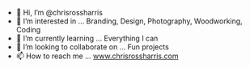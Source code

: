 - 👋 Hi, I’m @chrisrossharris
- 👀 I’m interested in ... Branding, Design, Photography, Woodworking, Coding
- 🌱 I’m currently learning ... Everything I can
- 💞️ I’m looking to collaborate on ... Fun projects
- 📫 How to reach me ... www.chrisrossharris.com

<!---
chrisrossharris/chrisrossharris is a ✨ special ✨ repository because its `README.md` (this file) appears on your GitHub profile.
You can click the Preview link to take a look at your changes.
--->
